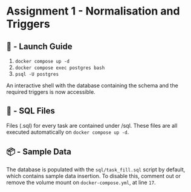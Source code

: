 # Assignment 1 - Normalisation and Triggers

## 🚀 - Launch Guide

1. `docker compose up -d`
2. `docker compose exec postgres bash`
3. `psql -U postgres`

An interactive shell with the database containing the schema and the required triggers is now accessible.

## 📄 - SQL Files

Files (.sql) for every task are contained under /sql. These files are all executed automatically on `docker compose up -d`.

## 📦 - Sample Data

The database is populated with the `sql/task_fill.sql` script by default, which contains sample data insertion. To disable this, comment out or remove the volume mount on `docker-compose.yml`, at line `17`.
